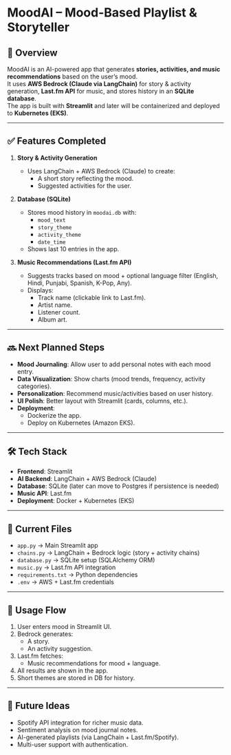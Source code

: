 # MoodAI – Mood-Based Playlist & Storyteller

## 📌 Overview
MoodAI is an AI-powered app that generates **stories, activities, and music recommendations** based on the user’s mood.  
It uses **AWS Bedrock (Claude via LangChain)** for story & activity generation, **Last.fm API** for music, and stores history in an **SQLite database**.  
The app is built with **Streamlit** and later will be containerized and deployed to **Kubernetes (EKS)**.

---

## ✅ Features Completed
1. **Story & Activity Generation**
   - Uses LangChain + AWS Bedrock (Claude) to create:
     - A short story reflecting the mood.
     - Suggested activities for the user.

2. **Database (SQLite)**
   - Stores mood history in `moodai.db` with:
     - `mood_text`
     - `story_theme`
     - `activity_theme`
     - `date_time`
   - Shows last 10 entries in the app.

3. **Music Recommendations (Last.fm API)**
   - Suggests tracks based on mood + optional language filter (English, Hindi, Punjabi, Spanish, K-Pop, Any).
   - Displays:
     - Track name (clickable link to Last.fm).
     - Artist name.
     - Listener count.
     - Album art.

---

## 🔜 Next Planned Steps
- **Mood Journaling**: Allow user to add personal notes with each mood entry.
- **Data Visualization**: Show charts (mood trends, frequency, activity categories).
- **Personalization**: Recommend music/activities based on user history.
- **UI Polish**: Better layout with Streamlit (cards, columns, etc.).
- **Deployment**:
  - Dockerize the app.
  - Deploy on Kubernetes (Amazon EKS).

---

## 🛠️ Tech Stack
- **Frontend**: Streamlit
- **AI Backend**: LangChain + AWS Bedrock (Claude)
- **Database**: SQLite (later can move to Postgres if persistence is needed)
- **Music API**: Last.fm
- **Deployment**: Docker + Kubernetes (EKS)

---

## 📂 Current Files
- `app.py` → Main Streamlit app
- `chains.py` → LangChain + Bedrock logic (story + activity chains)
- `database.py` → SQLite setup (SQLAlchemy ORM)
- `music.py` → Last.fm API integration
- `requirements.txt` → Python dependencies
- `.env` → AWS + Last.fm credentials

---

## 📝 Usage Flow
1. User enters mood in Streamlit UI.
2. Bedrock generates:
   - A story.
   - An activity suggestion.
3. Last.fm fetches:
   - Music recommendations for mood + language.
4. All results are shown in the app.
5. Short themes are stored in DB for history.

---

## 🚀 Future Ideas
- Spotify API integration for richer music data.
- Sentiment analysis on mood journal notes.
- AI-generated playlists (via LangChain + Last.fm/Spotify).
- Multi-user support with authentication.